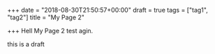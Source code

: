 +++
date = "2018-08-30T21:50:57+00:00"
draft = true
tags = ["tag1", "tag2"]
title = "My Page 2"

+++
Hell My Page 2 test agin.

this is a draft